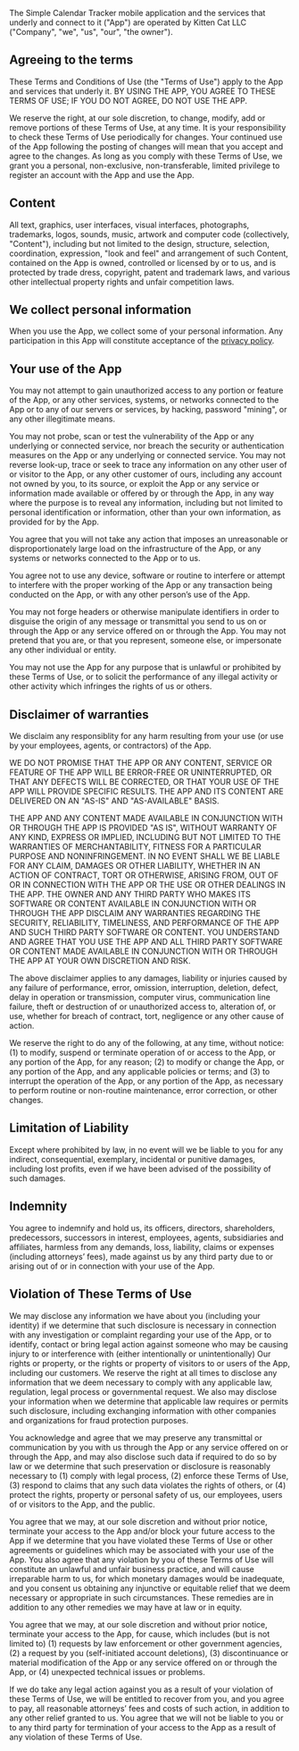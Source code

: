 The Simple Calendar Tracker mobile application and the services that underly and connect
to it ("App") are operated by Kitten Cat LLC ("Company", "we", "us", "our", "the owner").

## Agreeing to the terms

These Terms and Conditions of Use (the "Terms of Use") apply to the App and services that
underly it. BY USING THE APP, YOU AGREE TO THESE TERMS OF USE; IF YOU DO NOT AGREE, DO NOT
USE THE APP.

We reserve the right, at our sole discretion, to change, modify, add or remove portions of
these Terms of Use, at any time. It is your responsibility to check these Terms of Use
periodically for changes. Your continued use of the App following the posting of changes
will mean that you accept and agree to the changes. As long as you comply with these Terms
of Use, we grant you a personal, non-exclusive, non-transferable, limited privilege to
register an account with the App and use the App.

## Content

All text, graphics, user interfaces, visual interfaces, photographs, trademarks, logos,
sounds, music, artwork and computer code (collectively, "Content"), including but not
limited to the design, structure, selection, coordination, expression, "look and feel" and
arrangement of such Content, contained on the App is owned, controlled or licensed by or
to us, and is protected by trade dress, copyright, patent and trademark laws, and various
other intellectual property rights and unfair competition laws.

## We collect personal information

When you use the App, we collect some of your personal information. Any participation in
this App will constitute acceptance of the [privacy
policy](https://www.simplecalendartracker.com/privacy).

## Your use of the App

You may not attempt to gain unauthorized access to any portion or feature of the App, or
any other services, systems, or networks connected to the App or to any of our servers or
services, by hacking, password "mining", or any other illegitimate means.

You may not probe, scan or test the vulnerability of the App or any underlying or
connected service, nor breach the security or authentication measures on the App or any
underlying or connected service. You may not reverse look-up, trace or seek to trace any
information on any other user of or visitor to the App, or any other customer of ours,
including any account not owned by you, to its source, or exploit the App or any service
or information made available or offered by or through the App, in any way where the
purpose is to reveal any information, including but not limited to personal identification
or information, other than your own information, as provided for by the App.

You agree that you will not take any action that imposes an unreasonable or
disproportionately large load on the infrastructure of the App, or any systems or networks
connected to the App or to us.

You agree not to use any device, software or routine to interfere or attempt to interfere
with the proper working of the App or any transaction being conducted on the App, or with
any other person’s use of the App.

You may not forge headers or otherwise manipulate identifiers in order to disguise the
origin of any message or transmittal you send to us on or through the App or any service
offered on or through the App. You may not pretend that you are, or that you represent,
someone else, or impersonate any other individual or entity.

You may not use the App for any purpose that is unlawful or prohibited by these Terms of
Use, or to solicit the performance of any illegal activity or other activity which
infringes the rights of us or others.

## Disclaimer of warranties

We disclaim any responsiblity for any harm resulting from your use (or use by your
employees, agents, or contractors) of the App.

WE DO NOT PROMISE THAT THE APP OR ANY CONTENT, SERVICE OR FEATURE OF THE APP WILL BE
ERROR-FREE OR UNINTERRUPTED, OR THAT ANY DEFECTS WILL BE CORRECTED, OR THAT YOUR USE OF
THE APP WILL PROVIDE SPECIFIC RESULTS. THE APP AND ITS CONTENT ARE DELIVERED ON AN "AS-IS"
AND "AS-AVAILABLE" BASIS. 

THE APP AND ANY CONTENT MADE AVAILABLE IN CONJUNCTION WITH OR THROUGH THE APP IS PROVIDED
"AS IS", WITHOUT WARRANTY OF ANY KIND, EXPRESS OR IMPLIED, INCLUDING BUT NOT LIMITED TO
THE WARRANTIES OF MERCHANTABILITY, FITNESS FOR A PARTICULAR PURPOSE AND NONINFRINGEMENT.
IN NO EVENT SHALL WE BE LIABLE FOR ANY CLAIM, DAMAGES OR OTHER LIABILITY, WHETHER IN AN
ACTION OF CONTRACT, TORT OR OTHERWISE, ARISING FROM, OUT OF OR IN CONNECTION WITH THE APP
OR THE USE OR OTHER DEALINGS IN THE APP. THE OWNER AND ANY THIRD PARTY WHO MAKES ITS
SOFTWARE OR CONTENT AVAILABLE IN CONJUNCTION WITH OR THROUGH THE APP DISCLAIM ANY
WARRANTIES REGARDING THE SECURITY, RELIABILITY, TIMELINESS, AND PERFORMANCE OF THE APP AND
SUCH THIRD PARTY SOFTWARE OR CONTENT. YOU UNDERSTAND AND AGREE THAT YOU USE THE APP AND
ALL THIRD PARTY SOFTWARE OR CONTENT MADE AVAILABLE IN CONJUNCTION WITH OR THROUGH THE APP
AT YOUR OWN DISCRETION AND RISK.

The above disclaimer applies to any damages, liability or injuries caused by any failure
of performance, error, omission, interruption, deletion, defect, delay in operation or
transmission, computer virus, communication line failure, theft or destruction of or
unauthorized access to, alteration of, or use, whether for breach of contract, tort,
negligence or any other cause of action.

We reserve the right to do any of the following, at any time, without notice: (1) to
modify, suspend or terminate operation of or access to the App, or any portion of the App,
for any reason; (2) to modify or change the App, or any portion of the App, and any
applicable policies or terms; and (3) to interrupt the operation of the App, or any
portion of the App, as necessary to perform routine or non-routine maintenance, error
correction, or other changes.

## Limitation of Liability

Except where prohibited by law, in no event will we be liable to you for any indirect,
consequential, exemplary, incidental or punitive damages, including lost profits, even if
we have been advised of the possibility of such damages.

## Indemnity

You agree to indemnify and hold us, its officers, directors, shareholders, predecessors,
successors in interest, employees, agents, subsidiaries and affiliates, harmless from any
demands, loss, liability, claims or expenses (including attorneys’ fees), made against us
by any third party due to or arising out of or in connection with your use of the App.

## Violation of These Terms of Use

We may disclose any information we have about you (including your identity) if we
determine that such disclosure is necessary in connection with any investigation or
complaint regarding your use of the App, or to identify, contact or bring legal action
against someone who may be causing injury to or interference with (either intentionally or
unintentionally) Our rights or property, or the rights or property of visitors to or users
of the App, including our customers. We reserve the right at all times to disclose any
information that we deem necessary to comply with any applicable law, regulation, legal
process or governmental request. We also may disclose your information when we determine
that applicable law requires or permits such disclosure, including exchanging information
with other companies and organizations for fraud protection purposes.

You acknowledge and agree that we may preserve any transmittal or communication by you
with us through the App or any service offered on or through the App, and may also
disclose such data if required to do so by law or we determine that such preservation or
disclosure is reasonably necessary to (1) comply with legal process, (2) enforce these
Terms of Use, (3) respond to claims that any such data violates the rights of others, or
(4) protect the rights, property or personal safety of us, our employees, users of or
visitors to the App, and the public.

You agree that we may, at our sole discretion and without prior notice, terminate your
access to the App and/or block your future access to the App if we determine that you have
violated these Terms of Use or other agreements or guidelines which may be associated with
your use of the App. You also agree that any violation by you of these Terms of Use will
constitute an unlawful and unfair business practice, and will cause irreparable harm to
us, for which monetary damages would be inadequate, and you consent us obtaining any
injunctive or equitable relief that we deem necessary or appropriate in such
circumstances. These remedies are in addition to any other remedies we may have at law or
in equity.

You agree that we may, at our sole discretion and without prior notice, terminate your
access to the App, for cause, which includes (but is not limited to) (1) requests by law
enforcement or other government agencies, (2) a request by you (self-initiated account
deletions), (3) discontinuance or material modification of the App or any service offered
on or through the App, or (4) unexpected technical issues or problems.

If we do take any legal action against you as a result of your violation of these Terms of
Use, we will be entitled to recover from you, and you agree to pay, all reasonable
attorneys’ fees and costs of such action, in addition to any other relief granted to us.
You agree that we will not be liable to you or to any third party for termination of your
access to the App as a result of any violation of these Terms of Use.